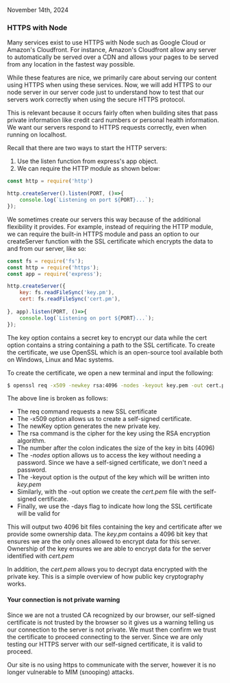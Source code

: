 November 14th, 2024
### HTTPS with Node

Many services exist to use HTTPS with Node such as Google Cloud or Amazon's Cloudfront. For instance, Amazon's Cloudfront allow any server to automatically be served over a CDN and allows your pages to be served from any location in the fastest way possible. 

While these features are nice, we primarily care about serving our content using HTTPS when using these services. Now, we will add HTTPS to our node server in our server code just to understand how to test that our servers work correctly when using the secure HTTPS protocol. 

This is relevant because it occurs fairly often when building sites that pass private information like credit card numbers or personal health information. We want our servers respond to HTTPS requests correctly, even when running on localhost. 

Recall that there are two ways to start the HTTP servers:

1. Use the listen function from express's app object. 
2. We can require the HTTP module as shown below: 

```js
const http = require('http')

http.createServer().listen(PORT, ()=>{
	console.log(`Listening on port ${PORT}...`);
});
```

We sometimes create our servers this way because of the additional flexibility it provides. For example, instead of requiring the HTTP module, we can require the built-in HTTPS module and pass an option to our createServer function with the SSL certificate which encrypts the data to and from our server, like so:

```js
const fs = require('fs');
const http = require('https');
const app = require('express');

http.createServer({
	key: fs.readFileSync('key.pm'),
	cert: fs.readFileSync('cert.pm'),
	
}, app).listen(PORT, ()=>{
	console.log(`Listening on port ${PORT}...`);
});
```

The key option contains a secret key to encrypt our data while the cert option contains a string containing a path to the SSL certificate. To create the certificate, we use OpenSSL which is an open-source tool available both on Windows, Linux and Mac systems. 

To create the certificate, we open a new terminal and input the following: 

```bash 
$ openssl req -x509 -newkey rsa:4096 -nodes -keyout key.pem -out cert.pem -days 365
```

The above line is broken as follows:

* The req command requests a new SSL certificate 
* The -x509 option allows us to create a self-signed certificate. 
* The newKey option generates the new private key.
* The rsa command is the cipher for the key using the RSA encryption algorithm. 
* The  number after the colon indicates the size of the key in bits (4096)
* The *-nodes* option allows us to access the key without needing a password. Since we have a self-signed certificate, we don't need a password. 
* The -keyout option is the output of the key which will be written into *key.pem*
* Similarly, with the -out option we create the *cert.pem* file with the self-signed certificate. 
* Finally, we use the -days flag to indicate how long the SSL certificate will be valid for

This will output two 4096 bit files containing the key and certificate after we provide some ownership data. The *key.pm* contains a 4096 bit key that ensures we are the only ones allowed to encrypt data for this server. Ownership of the key ensures we are able to encrypt data for the server identified with *cert.pem*

In addition, the *cert.pem* allows you to decrypt data encrypted with the private key. This is a simple overview of how public key cryptography works.

#### Your connection is not private warning

Since we are not a trusted CA recognized by our browser, our self-signed certificate is not trusted by the browser so it gives us a warning telling us our connection to the server is not private. We must then confirm we trust the certificate to proceed connecting to the server. Since we are only testing our HTTPS server with our self-signed certificate, it is valid to proceed.

Our site is no using https to communicate with the server, however it is no longer vulnerable to MIM (snooping) attacks.